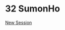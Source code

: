# 32 SumonHo

[New Session](obsidian://advanced-uri?vault=conservatorium&commandid=obsidian-hotkeys-for-templates%253Atemplater%253A10%2520Templater%252F000.10.02%2520TTRPG%252Ftpl.ttrpg.sessionrecap.md&filepath=Untitled.md)






